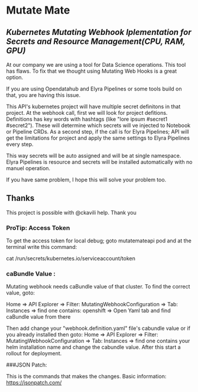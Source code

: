 # Mutate Mate

## _Kubernetes Mutating Webhook Iplementation for Secrets and Resource Management(CPU, RAM, GPU)_

At our company we are using a tool for Data Science operations. This tool has flaws. To fix that we thought using Mutating Web Hooks is a great option.

If you are using Opendatahub and Elyra Pipelines or some tools build on that, you are having this issue.

This API's kubernetes project will have multiple secret definitons in that project.
At the webhook call, first we will look for project defitions. Definitions has key words with hashtags (like "lore ipsum #secret1 #secret2"). These will determine which secrets will ve injected to Notebook or Pipeline CRDs.
As a second step, if the call is for Elyra Pipelines; API will get the limitations for project and apply the same settings to Elyra Pipelines every step.

This way secrets will be auto assigned and will be at single namespace.
Elyra Pipelines is resource and secrets will be installed automatically with no manuel operation.

If you have same problem, I hope this will solve your problem too.

## Thanks

This project is possible with @ckavili help. Thank you

### ProTip: Access Token

To get the access token for local debug; goto mutatemateapi pod and at the terminal write this command:

cat /run/secrets/kubernetes.io/serviceaccount/token

### caBundle Value :

Mutating webhook needs caBundle value of that cluster. To find the correct value, goto:

Home => API Explorer => Filter: MutatingWebhookConfiguration => Tab: Instances => find one contains: openshift => Open Yaml tab and find caBundle value from there

Then add change your "webhook.definition.yaml" file's cabundle value or if you already installed then goto:
Home => API Explorer => Filter: MutatingWebhookConfiguration => Tab: Instances => find one contains your helm installation name and change the cabundle value.
After this start a rollout for deployment.

###JSON Patch:

This is the commands that makes the changes. Basic information:
https://jsonpatch.com/
